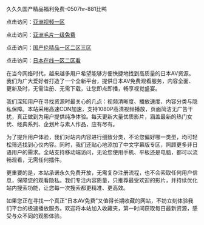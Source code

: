 久久久国产精品福利免费-0507hr-881比鸭


点击访问：<a href="https://cfad.pages.dev/">亚洲视频一区</a>

点击访问：<a href="https://gfd-5xg.pages.dev/">亚洲毛片一级免费</a>

点击访问：<a href="https://vassv.pages.dev/">国产伦精品一区二区三区</a>

点击访问：<a href="https://fdhf-454.pages.dev/">日本在线一区二区看</a>

在当今网络时代，越来越多用户希望能够方便快捷地找到高质量的日本AV资源。我们为广大爱好者打造了一个全新平台，提供日本AV免费观看服务，内容全面、更新及时，无需注册、无需下载，让您即点即播，畅享视觉盛宴。

我们深知用户在寻找资源时最关心的几点：视频清晰度、播放速度、内容分类与隐私保障。本站采用高速CDN加速，支持1080P高清视频播放，页面简洁无广告干扰，真正做到为用户提供纯净体验。每天更新大量优质影片，涵盖最新的热门女优、经典系列、企划片与素人作品，应有尽有。

为了提升用户体验，我们对站内内容进行细致分类，不论您偏好哪一类型，均可轻松筛选找到心仪内容。同时，我们还贴心地添加了中文字幕版专区，照顾更多非日语用户的需求。全站支持移动端访问，无论您使用手机、平板还是电脑，都可以流畅观看，无需任何插件。

更重要的是，本站承诺永久免费开放，无需复杂注册流程，也不会索取任何用户信息，保障您的观看隐私。我们专注内容质量，只推荐最受欢迎的影片，并持续优化站内搜索功能，让您每一次搜索都更精准、更高效。

如果您正在寻找一个真正“日本AV免费”又值得长期收藏的网站，不妨立刻体验我们平台的极速播放服务。欢迎将本站加入收藏夹，第一时间获取每日最新资源，感受与众不同的观影体验。

<span style="display:none;">[Canonical link ( https://github.com/nm20250705/684654 ）</span>
